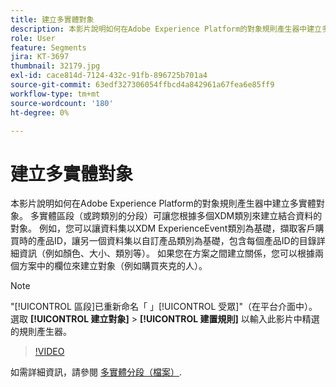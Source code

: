 ```yaml
---
title: 建立多實體對象
description: 本影片說明如何在Adobe Experience Platform的對象規則產生器中建立多實體對象。  多實體區段（或跨類別的分段）可讓您根據多個XDM類別來建立結合資料的對象。
role: User
feature: Segments
jira: KT-3697
thumbnail: 32179.jpg
exl-id: cace814d-7124-432c-91fb-896725b701a4
source-git-commit: 63edf327306054ffbcd4a842961a67fea6e85ff9
workflow-type: tm+mt
source-wordcount: '180'
ht-degree: 0%

---
```


# 建立多實體對象

本影片說明如何在Adobe Experience Platform的對象規則產生器中建立多實體對象。  多實體區段（或跨類別的分段）可讓您根據多個XDM類別來建立結合資料的對象。 例如，您可以讓資料集以XDM ExperienceEvent類別為基礎，擷取客戶購買時的產品ID，讓另一個資料集以自訂產品類別為基礎，包含每個產品ID的目錄詳細資訊（例如顏色、大小、類別等）。 如果您在方案之間建立關係，您可以根據兩個方案中的欄位來建立對象（例如購買夾克的人）。

<!--Segment context (segment payload) allows you to provide key contextual details, such as a visitor's abandoned cart contents, in your segment definition so you can send personalized messages.-->

>[!NOTE]
>
> &quot;[!UICONTROL 區段]已重新命名「 」[!UICONTROL 受眾]&quot;（在平台介面中）。 選取 **[!UICONTROL 建立對象]** > **[!UICONTROL 建置規則]** 以輸入此影片中精選的規則產生器。

>[!VIDEO](https://video.tv.adobe.com/v/32179?quality=12&learn=on)

如需詳細資訊，請參閱 [多實體分段（檔案）](https://experienceleague.adobe.com/docs/experience-platform/segmentation/multi-entity-segmentation.html).
